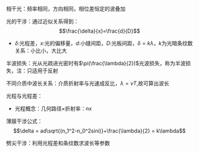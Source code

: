 相干光：频率相同，方向相同，相位差恒定的波叠加

光的干涉：通过近似关系得到：$$\frac{\delta}{x}=\frac{d}{D}$$
- $\delta:$光程差，$x:$光的偏移量，$d:$小缝间距，$D:$光板间距，$\delta=k\lambda$，$k$为光暗条纹数
关系：小比小，大比大

半波损失：光从光疏进光密时有$\pi(\frac{\lambda}{2})$光波损失，称为半波损失，注：只适用于反射

不同介质中波长关系：介质折射率与光速成反比，$\lambda=vT$,故可算出波长

光程与光程差：
- 光程概念：几何路径×折射率：$nx$

薄膜干涉公式：$$\delta = ad\sqrt{(n_1^2-n_0^2sini)}+\frac{\lambda}{2} = k\lambda$$

劈尖干涉：利用光程差和条纹数求波长等参数